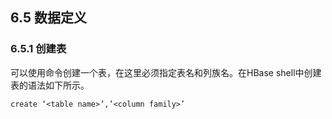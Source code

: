 ## 6.5 数据定义

### 6.5.1 创建表

可以使用命令创建一个表，在这里必须指定表名和列族名。在HBase shell中创建表的语法如下所示。

```
create ‘<table name>’,’<column family>’ 
```



